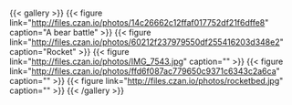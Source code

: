 ####

{{< gallery >}}
{{< figure link="http://files.czan.io/photos/14c26662c12ffaf017752df21f6dffe8" caption="A bear battle" >}}
{{< figure link="http://files.czan.io/photos/60212f237979550df255416203d348e2" caption="Rocket" >}}
{{< figure link="http://files.czan.io/photos/IMG_7543.jpg" caption="" >}}
{{< figure link="http://files.czan.io/photos/ffd6f087ac779650c9371c6343c2a6ca" caption="" >}}
{{< figure link="http://files.czan.io/photos/rocketbed.jpg" caption="" >}}
{{< /gallery >}}
